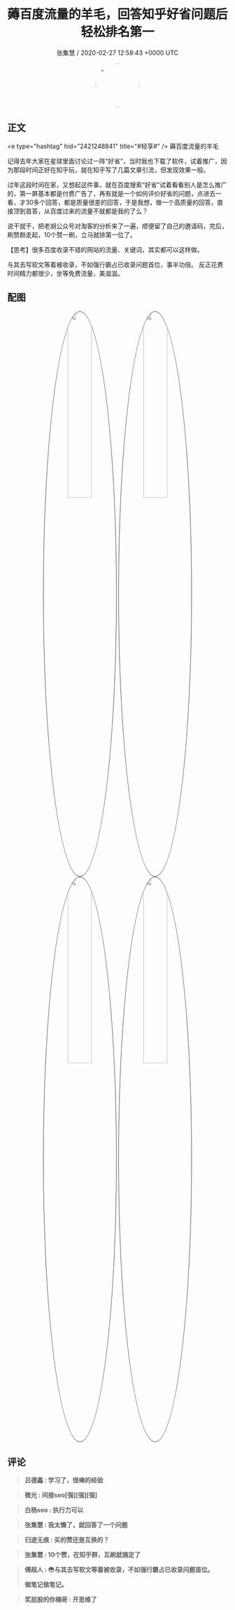 <h1 align="center">薅百度流量的羊毛，回答知乎好省问题后轻松排名第一</h1>
<p align="center">
    <a>张集慧 / 2020-02-27 12:58:43 &#43;0000 UTC</a>
</p>

<div align="center">
    <img src="https://images.zsxq.com/FmR8-1sAqFaE-Q7_np22kBgDs__X?e=1590940799&amp;token=kIxbL07-8jAj8w1n4s9zv64FuZZNEATmlU_Vm6zD:SyBfMoMWWZlRGBRVci7qV4P35HA=" width="100" height="100" style="border:1px solid;border-radius:50%; color:#ffffff"/>
</div>

## 正文

<div>
&lt;e type=&#34;hashtag&#34; hid=&#34;2421248841&#34; title=&#34;#轻享#&#34; /&gt; 薅百度流量的羊毛

记得去年大家在星球里面讨论过一阵“好省”，当时我也下载了软件，试着推广，因为那段时间正好在知乎玩，就在知乎写了几篇文章引流，但发现效果一般。

过年这段时间在家，又想起这件事，就在百度搜索“好省”试着看看别人是怎么推广的，第一屏基本都是付费广告了，再有就是一个如何评价好省的问题，点进去一看，才30多个回答，都是质量很差的回答，于是我想，做一个高质量的回答，直接顶到首答，从百度过来的流量不就都是我的了么？

说干就干，把老胡公众号对淘客的分析来了一遍，顺便留了自己的邀请码，完后，刷赞群走起，10个赞一刷，立马就排第一位了。

【思考】很多百度收录不错的网站的流量、关键词，其实都可以这样做。

与其去写软文等着被收录，不如强行霸占已收录问题首位，事半功倍。
反正花费时间精力都很少，坐等免费流量，美滋滋。
</div>

## 配图
<div class="image" align="center">

<img src="https://images.zsxq.com/Fp8ZggYDuhfUVuYzXWFfdXCsg1oN?imageMogr2/auto-orient/thumbnail/800x/format/jpg/blur/1x0/quality/75&amp;e=1590940799&amp;token=kIxbL07-8jAj8w1n4s9zv64FuZZNEATmlU_Vm6zD:79SunBf14rC6qMfui_o-nPcKX1s=" width="33%" height="33%" style="border:1px solid;border-radius:50%; color:#3c3f41"/>

<img src="https://images.zsxq.com/FqY1dwk-T6BTse_ZNVgj24QfiQlr?imageMogr2/auto-orient/thumbnail/800x/format/jpg/blur/1x0/quality/75&amp;e=1590940799&amp;token=kIxbL07-8jAj8w1n4s9zv64FuZZNEATmlU_Vm6zD:Ho--OfU85zuLaH1L_EI1Pmd9vLk=" width="33%" height="33%" style="border:1px solid;border-radius:50%; color:#3c3f41"/>

<img src="https://images.zsxq.com/Fr5QYo3ms4Xa_KMBTu4QEp4eRaSU?imageMogr2/auto-orient/thumbnail/800x/format/jpg/blur/1x0/quality/75&amp;e=1590940799&amp;token=kIxbL07-8jAj8w1n4s9zv64FuZZNEATmlU_Vm6zD:tVkFuy6v5s3-YFX2Jx1blmtiEwI=" width="33%" height="33%" style="border:1px solid;border-radius:50%; color:#3c3f41"/>

<img src="https://images.zsxq.com/FvU2psWoijes95aZzlQn_9Ux1qn4?imageMogr2/auto-orient/thumbnail/800x/format/jpg/blur/1x0/quality/75&amp;e=1590940799&amp;token=kIxbL07-8jAj8w1n4s9zv64FuZZNEATmlU_Vm6zD:8imA4cJbgDqd9XMHMdqjQpia6hI=" width="33%" height="33%" style="border:1px solid;border-radius:50%; color:#3c3f41"/>

</div>

## 评论

<div align="left">
<div>

<blockquote >
<span> <strong>吕德鑫 : 学习了，很棒的经验 </strong></span>
</blockquote>

<blockquote >
<span> <strong>微光 : 间接seo[强][强][强] </strong></span>
</blockquote>

<blockquote >
<span> <strong>白杨seo : 执行力可以 </strong></span>
</blockquote>

<blockquote >
<span> <strong>张集慧 : 我太懒了，就回答了一个问题 </strong></span>
</blockquote>

<blockquote >
<span> <strong>归途无痕 : 买的赞还是互换的？ </strong></span>
</blockquote>

<blockquote >
<span> <strong>张集慧 : 10个赞，在知乎群，互刷就搞定了 </strong></span>
</blockquote>

<blockquote >
<span> <strong>傅超人 : 😳与其去写软文等着被收录，不如强行霸占已收录问题首位。

做笔记做笔记。 </strong></span>
</blockquote>

<blockquote >
<span> <strong>奖屁股的你楠哥 : 开思维了 </strong></span>
</blockquote>

</div>
</div>